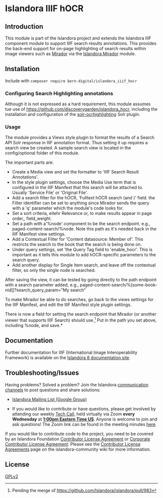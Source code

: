 # Islandora IIIF hOCR

## Introduction

This module is part of the Islandora project and extends the Islandora IIIF component module
to support IIIF search results annotations. This provides the back-end support for
on-page highlighting of search results within image viewers such as [Mirador](https://github.com/ProjectMirador/mirador)
via the [Islandora Mirador](https://github.com/islandora/islandora_mirador) module.

## Installation

Include with `composer require born-digital/islandora_iiif_hocr`

### Configuring Search Highlighting annotations

Although it is not expressed as a hard requirement, this module assumes tue use of https://github.com/discoverygarden/islandora_hocr, including the installation and configuration of the [solr-ocrhighlighting](https://github.com/dbmdz/solr-ocrhighlighting) Solr plugin.

### Usage

The module provides a Views style plugin to format the results of a Search API Solr response
in IIIF annotation format. Thus setting it up requires
a search view be created.
A sample search view is located in the config/optional folder of
this module.

The important parts are:

- Create a Media view and set the formatter to 'IIIF Search Result Annotations'.
- In the style plugin settings, choose the Media Use term that is configured in the IIIF Manifest
that this search will be attached to. Usually 'Service File' or 'Original File'.
- Add a search filter for the hOCR, 'Fulltext hOCR search (and )' field.
    the Filter identifier can be set to anything since Mirador sends the query with a 'q' parameter which
    the module's code looks for.
- Set a sort criteria, eitehr Relevance or, to make results appear in page order,, field_weight.
- Set a path with a'%node' component to be the search endpoint.
    e.g., paged-content-search/%node.
    Note this path as it's needed back in the IIIF Manifest view settings.
- Add a Contextual Filter for 'Content datasource: Member of'. This restricts the search
        to the book that the search is being done on.
- Under query settings, set 'the Query Tag field to 'enable_hocr'.
        This is important as it tells this module to add hOCR-specific
        parameters to the search query.
- Add another display for Single Item search, and leave off the contextual filter, so only the single node
    is searched.

After saving the view, it can be tested by going directly to the path endpoint
with a search parameter added, e.g., paged-content-search/%[some-book-nid]]?search_query_param="My search"

To make Mirador be able to do searches, go back to the views settings
for the IIIF Manifest, and edit the IIIF Manifest style plugin settings.

There is now a field for setting the search endpoint that Mirador (or another viewer that supports IIIF Search) should use.[^1] Put in the path you set above, including %node, and save.*

[^1]: Pending the merge of https://github.com/Islandora/islandora/pull/983



## Documentation

Further documentation for IIIF (International Image Interoperability Framework) is available on the [Islandora 8 documentation site](https://islandora.github.io/documentation/user-documentation/iiif/).

## Troubleshooting/Issues

Having problems? Solved a problem? Join the Islandora [communication channels](https://www.islandora.ca/community#channels-of-communication) to post questions and share solutions:

* [Islandora Mailing List (Google Group)](https://groups.google.com/g/islandora)


* If you would like to contribute or have questions, please get involved by attending our weekly [Tech Call](https://github.com/Islandora/islandora-community/wiki/Weekly-Open-Tech-Call), held virtually via Zoom **every Wednesday** at [**1:00pm Eastern Time US**](https://dateful.com/convert/est-edt-eastern-time?t=13). Anyone is welcome to join and ask questions! The Zoom link can be found in the meeting minutes [here](https://github.com/Islandora/islandora-community/wiki/Weekly-Open-Tech-Call).

If you would like to contribute code to the project, you need to be covered by an Islandora Foundation [Contributor License Agreement](https://github.com/Islandora/islandora-community/wiki/Onboarding-Checklist#contributor-license-agreements) or [Corporate Contributor License Agreement](https://github.com/Islandora/islandora-community/wiki/Onboarding-Checklist#contributor-license-agreements). Please see the [Contributor License Agreements](https://github.com/Islandora/islandora-community/wiki/Contributor-License-Agreements) page on the islandora-community wiki for more information.


## License

[GPLv2](http://www.gnu.org/licenses/gpl-2.0.txt)
